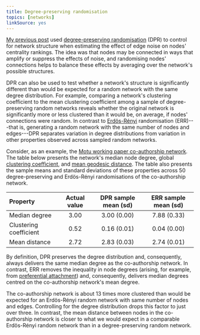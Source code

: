 ```yaml
---
title: Degree-preserving randomisation
topics: [networks]
linkSource: yes
---
```


[My previous post](/blog/centrality-rankings-noisy-edge-sets/) used [degree-preserving randomisation](https://en.wikipedia.org/wiki/Degree-preserving_randomization) (DPR) to control for network structure when estimating the effect of edge noise on nodes' centrality rankings.
The idea was that nodes may be connected in ways that amplify or suppress the effects of noise, and randomising nodes' connections helps to balance these effects by averaging over the network's possible structures.

DPR can also be used to test whether a network's structure is significantly different than would be expected for a random network with the same degree distribution.
For example, comparing a network's clustering coefficient to the mean clustering coefficient among a sample of degree-preserving random networks reveals whether the original network is significantly more or less clustered than it would be, on average, if nodes' connections were random.
In contrast to [Erdös-Rényi](https://en.wikipedia.org/wiki/Erd%C5%91s%E2%80%93R%C3%A9nyi_model) randomisation (ERR)---that is, generating a random network with the same number of nodes and edges---DPR separates variation in degree distributions from variation in other properties observed across sampled random networks.

Consider, as an example, the [Motu working paper co-authorship network](/blog/coauthorship-networks-motu/).
The table below presents the network's median node degree, global [clustering coefficient](https://en.wikipedia.org/wiki/Clustering_coefficient), and [mean geodesic distance](https://en.wikipedia.org/wiki/Average_path_length).
The table also presents the sample means and standard deviations of these properties across 50 degree-preserving and Erdös-Rényi randomisations of the co-authorship network.

|Property               | Actual value | DPR sample mean (sd) | ERR sample mean (sd) |
|:----------------------|:------------:|:--------------------:|:--------------------:|
|Median degree          |     3.00     |     3.00 (0.00)      |     7.88 (0.33)      |
|Clustering coefficient |     0.52     |     0.16 (0.01)      |     0.04 (0.00)      |
|Mean distance          |     2.72     |     2.83 (0.03)      |     2.74 (0.01)      |

By definition, DPR preserves the degree distribution and, consequently, always delivers the same median degree as the co-authorship network.
In contrast, ERR removes the inequality in node degrees (arising, for example, from [preferential attachment](https://en.wikipedia.org/wiki/Preferential_attachment)) and, consequently, delivers median degrees centred on the co-authorship network's mean degree.

The co-authorship network is about 13 times more clustered than would be expected for an Erdös-Rényi random network with same number of nodes and edges.
Controlling for the degree distribution drops this factor to just over three.
In contrast, the mean distance between nodes in the co-authorship network is closer to what we would expect in a comparable Erdös-Rényi random network than in a degree-preserving random network.


